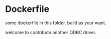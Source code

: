 # Dockerfile

some dockerfile in this folder.
build as your want.

welcome to contribute another ODBC driver.